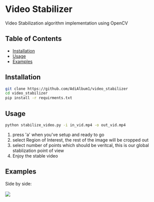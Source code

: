 # Video Stabilizer

Video Stabilization algorithm implementation using OpenCV

## Table of Contents

- [Installation](#installation)
- [Usage](#usage)
- [Examples](#Examples)

## Installation

```sh
git clone https://github.com/AdiAlbum1/video_stabilizer
cd video_stabilizer
pip install -r requirments.txt
```

## Usage

```sh
python stabilize_video.py -i in_vid.mp4 -o out_vid.mp4
```

1. press 'a' when you've setup and ready to go
2. select Region of Interest, the rest of the image will be cropped out
3. select number of points which should be veritcal, this is our global stablization point of view
4. Enjoy the stable video

## Examples

Side by side:
<br/><br/>
![](gifs/vid4/out_vid.gif)
